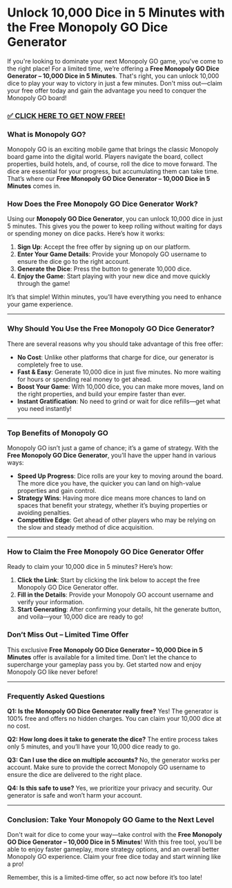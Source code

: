 # Unlock 10,000 Dice in 5 Minutes with the Free Monopoly GO Dice Generator

If you're looking to dominate your next Monopoly GO game, you've come to the right place! For a limited time, we’re offering a **Free Monopoly GO Dice Generator – 10,000 Dice in 5 Minutes**. That's right, you can unlock 10,000 dice to play your way to victory in just a few minutes. Don't miss out—claim your free offer today and gain the advantage you need to conquer the Monopoly GO board!

### [✅ CLICK HERE TO GET NOW FREE!](https://freeforyou.xyz/monopoly/go/)

### What is Monopoly GO?

Monopoly GO is an exciting mobile game that brings the classic Monopoly board game into the digital world. Players navigate the board, collect properties, build hotels, and, of course, roll the dice to move forward. The dice are essential for your progress, but accumulating them can take time. That’s where our **Free Monopoly GO Dice Generator – 10,000 Dice in 5 Minutes** comes in. 

### How Does the Free Monopoly GO Dice Generator Work?

Using our **Monopoly GO Dice Generator**, you can unlock 10,000 dice in just 5 minutes. This gives you the power to keep rolling without waiting for days or spending money on dice packs. Here’s how it works:

1. **Sign Up**: Accept the free offer by signing up on our platform.
2. **Enter Your Game Details**: Provide your Monopoly GO username to ensure the dice go to the right account.
3. **Generate the Dice**: Press the button to generate 10,000 dice.
4. **Enjoy the Game**: Start playing with your new dice and move quickly through the game!

It’s that simple! Within minutes, you’ll have everything you need to enhance your game experience.

---

### Why Should You Use the Free Monopoly GO Dice Generator?

There are several reasons why you should take advantage of this free offer:

- **No Cost**: Unlike other platforms that charge for dice, our generator is completely free to use.
- **Fast & Easy**: Generate 10,000 dice in just five minutes. No more waiting for hours or spending real money to get ahead.
- **Boost Your Game**: With 10,000 dice, you can make more moves, land on the right properties, and build your empire faster than ever.
- **Instant Gratification**: No need to grind or wait for dice refills—get what you need instantly!

---

### Top Benefits of Monopoly GO

Monopoly GO isn’t just a game of chance; it’s a game of strategy. With the **Free Monopoly GO Dice Generator**, you’ll have the upper hand in various ways:

- **Speed Up Progress**: Dice rolls are your key to moving around the board. The more dice you have, the quicker you can land on high-value properties and gain control.
- **Strategy Wins**: Having more dice means more chances to land on spaces that benefit your strategy, whether it’s buying properties or avoiding penalties.
- **Competitive Edge**: Get ahead of other players who may be relying on the slow and steady method of dice acquisition.

---

### How to Claim the Free Monopoly GO Dice Generator Offer

Ready to claim your 10,000 dice in 5 minutes? Here’s how:

1. **Click the Link**: Start by clicking the link below to accept the free Monopoly GO Dice Generator offer.
2. **Fill in the Details**: Provide your Monopoly GO account username and verify your information.
3. **Start Generating**: After confirming your details, hit the generate button, and voila—your 10,000 dice are ready to go!

### Don’t Miss Out – Limited Time Offer

This exclusive **Free Monopoly GO Dice Generator – 10,000 Dice in 5 Minutes** offer is available for a limited time. Don’t let the chance to supercharge your gameplay pass you by. Get started now and enjoy Monopoly GO like never before!

---

### Frequently Asked Questions

**Q1: Is the Monopoly GO Dice Generator really free?**
Yes! The generator is 100% free and offers no hidden charges. You can claim your 10,000 dice at no cost.

**Q2: How long does it take to generate the dice?**
The entire process takes only 5 minutes, and you’ll have your 10,000 dice ready to go.

**Q3: Can I use the dice on multiple accounts?**
No, the generator works per account. Make sure to provide the correct Monopoly GO username to ensure the dice are delivered to the right place.

**Q4: Is this safe to use?**
Yes, we prioritize your privacy and security. Our generator is safe and won’t harm your account.

---

### Conclusion: Take Your Monopoly GO Game to the Next Level

Don't wait for dice to come your way—take control with the **Free Monopoly GO Dice Generator – 10,000 Dice in 5 Minutes**! With this free tool, you’ll be able to enjoy faster gameplay, more strategy options, and an overall better Monopoly GO experience. Claim your free dice today and start winning like a pro!

Remember, this is a limited-time offer, so act now before it’s too late!
